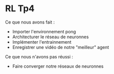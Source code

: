 # RL Tp4

Ce que nous avons fait :
- Importer l'environnement pong
- Architecturer le réseau de neuronnes
- Implémenter l'entrainnement
- Enregistrer une vidéo de notre "meilleur" agent

Ce que nous n'avons pas réussi :
- Faire converger notre réseaux de neuronnes